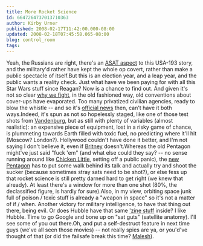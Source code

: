 ```yaml
---
title: More Rocket Science
id: 6647264737013710363
author: Kirby Urner
published: 2008-02-17T11:42:00.000-08:00
updated: 2008-02-18T07:45:58.065-08:00
blog: control_room
tags: 
---
```


Yeah, the Russians are right, there's an [ASAT aspect](http://en.wikipedia.org/wiki/Anti-satellite_weapon) to this USA-193 story, and the military'd rather have kept the whole op covert, rather than make a public spectacle of itself.But this is an election year, and a leap year, and the public wants a reality check.  Just what have we been paying for with all this Star Wars stuff since Reagan?  Now is a chance to find out.  And given it's not so clear [why we fight](http://mybizmo.blogspot.com/2006/03/why-we-fight-movie-review.html), in the old fashioned way, old conventions about cover-ups have evaporated.  Too many privatized civilian agencies, ready to blow the whistle -- and so it's [official news](http://news.google.com/news?hl=en&tab=wn&ned=&q=hydrazine+spy&ie=UTF-8) then, can't have it both ways.Indeed, it's spun as not so hopelessly staged, like one of those test shots from [Vandenburg](http://www.vandenberg.af.mil/), but as still with plenty of variables (almost realistic): an expensive piece of equipment, lost in a risky game of chance, is plummeting towards Earth filled with toxic fuel, no predicting where it'll hit (Moscow? London?).  Hollywood couldn't have done it better, and I'm not saying I don't believe it, even if [Britney](http://thecelebritytruth.com/lynne-spears-full-declaration-against-lutfi/00899) doesn't.Whereas the old Pentagon might've just said "fuck 'em" (and what else could they say? -- no sense running around like [Chicken Little](http://worldgame.blogspot.com/2005/11/chicken-little-movie-review.html), setting off a public panic), the [new Pentagon](http://mybizmo.blogspot.com/2006/08/mathcasting-about-phi.html) has to put some walk behind its talk and actually try and shoot the sucker (because sometimes stray sats need to be shot?), or else fess up that rocket science is still pretty darned hard to get right (we knew that already).  At least there's a window for more than one shot (80%, the declassified figure, is hardly for sure).Also, in my view, orbiting space junk full of poison / toxic stuff is already a "weapon in space" so it's not a matter of if / when.  Another victory for military intelligence, to have that thing out there, being evil.  Or does Hubble have that same ['zine stuff](http://www.nasaspaceflight.com/content/?cid=5359) inside?  I like Hubble.  Time to go Google and bone up on "sat guts" (satellite anatomy).  I'll see some of you out there.Oh, and put a self-destruct feature in next time guys (we've all seen those movies) -- not really spies are ya, or you'd've thought of that (or did the failsafe break this time?  [Malesh](http://easilyenter.blogspot.com/2005/09/inshallah-bokra-malesh.html)).